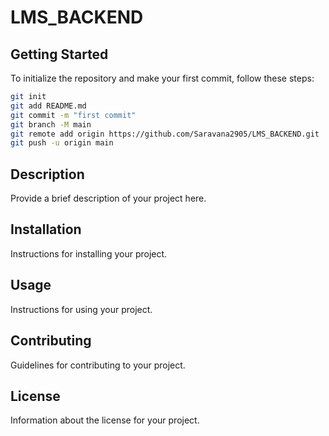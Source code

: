 # LMS_BACKEND

## Getting Started

To initialize the repository and make your first commit, follow these steps:

```bash
git init
git add README.md
git commit -m "first commit"
git branch -M main
git remote add origin https://github.com/Saravana2905/LMS_BACKEND.git
git push -u origin main
```

## Description

Provide a brief description of your project here.

## Installation

Instructions for installing your project.

## Usage

Instructions for using your project.

## Contributing

Guidelines for contributing to your project.

## License

Information about the license for your project.

